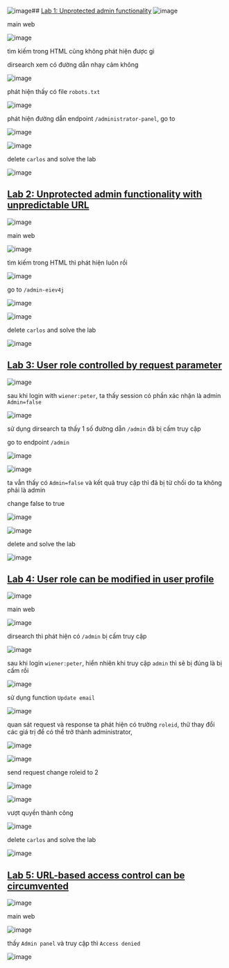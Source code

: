 ![image](https://github.com/imHy0/Port_Swigger_Learning/assets/88024759/3c73bc80-7863-4e86-a202-230afea54cf3)## [Lab 1: Unprotected admin functionality](https://portswigger.net/web-security/access-control/lab-unprotected-admin-functionality)
![image](https://github.com/imHy0/Port_Swigger_Learning/assets/88024759/b9d8011f-7278-49ce-a86e-1bae90703623)

main web

![image](https://github.com/imHy0/Port_Swigger_Learning/assets/88024759/3c3dcc63-f88c-4c2b-a091-f9249a244bf1)

tìm kiếm trong HTML cũng không phát hiện được gì

dirsearch xem có đường dẫn nhạy cảm không

![image](https://github.com/imHy0/Port_Swigger_Learning/assets/88024759/97ab6f51-563c-426d-aad8-d1119e547dcf)

phát hiện thấy có file `robots.txt`

![image](https://github.com/imHy0/Port_Swigger_Learning/assets/88024759/f8e912e4-854f-4ccb-8335-726177e72179)

phát hiện đường dẫn endpoint `/administrator-panel`, go to

![image](https://github.com/imHy0/Port_Swigger_Learning/assets/88024759/46f3db67-1838-4c9f-a51b-1b16a29c5c8c)

![image](https://github.com/imHy0/Port_Swigger_Learning/assets/88024759/84ebd117-6ec7-4521-9d1e-ef644c3b30df)

delete `carlos` and solve the lab

![image](https://github.com/imHy0/Port_Swigger_Learning/assets/88024759/45d2b532-d841-4123-8006-92c9a9083f32)

## [Lab 2: Unprotected admin functionality with unpredictable URL](https://portswigger.net/web-security/access-control/lab-unprotected-admin-functionality-with-unpredictable-url)
![image](https://github.com/imHy0/Port_Swigger_Learning/assets/88024759/cde73000-3f45-42e2-beda-bd18caac2968)

main web

![image](https://github.com/imHy0/Port_Swigger_Learning/assets/88024759/60aa1e38-10eb-48cb-a9c9-49a6c4f6ab67)

tìm kiếm trong HTML thì phát hiện luôn rồi

![image](https://github.com/imHy0/Port_Swigger_Learning/assets/88024759/aa730386-ae91-40b4-82e3-a78401a5eeba)


go to `/admin-eiev4j`

![image](https://github.com/imHy0/Port_Swigger_Learning/assets/88024759/87706d74-1672-415f-9206-f1bb029b1d64)

![image](https://github.com/imHy0/Port_Swigger_Learning/assets/88024759/3ada2bac-15bd-4909-9171-67d5bcbe1e66)

delete `carlos` and solve the lab

![image](https://github.com/imHy0/Port_Swigger_Learning/assets/88024759/bcd75110-b5e4-476d-b367-a2ca6fdb4ae2)

## [Lab 3: User role controlled by request parameter](https://portswigger.net/web-security/access-control/lab-user-role-controlled-by-request-parameter)
![image](https://github.com/imHy0/Port_Swigger_Learning/assets/88024759/68049ffc-0877-4817-a039-f7901ba578a0)

sau khi login with `wiener:peter`, ta thấy session có phần xác nhận là admin `Admin=false`

![image](https://github.com/imHy0/Port_Swigger_Learning/assets/88024759/63d2d2e3-b2fa-4beb-9106-6b6ef2b2dead)

sử dụng dirsearch ta thấy 1 số đường dẫn `/admin` đã bị cấm truy cập

go to endpoint `/admin`

![image](https://github.com/imHy0/Port_Swigger_Learning/assets/88024759/f0846921-5b5a-4d48-8875-62ca1da48ffd)

![image](https://github.com/imHy0/Port_Swigger_Learning/assets/88024759/349fa3e5-e32e-43c8-ae77-3176f1ad5a91)

ta vẫn thấy có `Admin=false` và kết quả truy cập thì đã bị từ chối do ta không phải là admin

change false to true

![image](https://github.com/imHy0/Port_Swigger_Learning/assets/88024759/c0e1e2ef-4f68-4040-b878-fe518224524d)

![image](https://github.com/imHy0/Port_Swigger_Learning/assets/88024759/7f8a7946-513f-4077-8894-cef0d640b076)

delete and solve the lab

![image](https://github.com/imHy0/Port_Swigger_Learning/assets/88024759/62d769cc-bae1-4245-bd36-aa62268e2628)

## [Lab 4: User role can be modified in user profile](https://portswigger.net/web-security/access-control/lab-user-role-can-be-modified-in-user-profile)
![image](https://github.com/imHy0/Port_Swigger_Learning/assets/88024759/d84fc907-db1e-4b28-baf2-71cce05a4e4b)

main web

![image](https://github.com/imHy0/Port_Swigger_Learning/assets/88024759/8ec13a71-4b9d-4e5f-a386-ff1d005182c6)

dirsearch thì phát hiện có `/admin` bị cấm truy cập

![image](https://github.com/imHy0/Port_Swigger_Learning/assets/88024759/05f76bcf-472f-4495-a5e4-822e61d1a9f4)

sau khi login `wiener:peter`, hiển nhiên khi truy cập `admin` thì sẽ bị đúng là bị cấm rồi

![image](https://github.com/imHy0/Port_Swigger_Learning/assets/88024759/f155d017-6e19-410d-9a7f-33f7649b2eff)

sử dụng function `Update email`

![image](https://github.com/imHy0/Port_Swigger_Learning/assets/88024759/f68afe86-7666-4fa3-9024-0c3adb8b39a0)

quan sát request và response ta phát hiện có trường `roleid`, thử thay đổi các giá trị để có thể trở thành administrator,

![image](https://github.com/imHy0/Port_Swigger_Learning/assets/88024759/094a180e-a3ba-4589-8c3a-0f81299fc892)

![image](https://github.com/imHy0/Port_Swigger_Learning/assets/88024759/ec58101d-8585-491a-9aa0-01c044a4c5d2)

send request change roleid to 2

![image](https://github.com/imHy0/Port_Swigger_Learning/assets/88024759/19641331-19ba-4cc8-bb2c-db370fedbfb5)

![image](https://github.com/imHy0/Port_Swigger_Learning/assets/88024759/1fc0de9e-d428-4ce0-9c5e-e51e419a8c2e)

vượt quyền thành công

![image](https://github.com/imHy0/Port_Swigger_Learning/assets/88024759/482f4554-3674-40cd-a90f-11ed2a1f0364)

delete `carlos` and solve the lab

![image](https://github.com/imHy0/Port_Swigger_Learning/assets/88024759/57e585b0-e52f-4f59-8247-3b618aaf2c19)


## [Lab 5: URL-based access control can be circumvented](https://portswigger.net/web-security/access-control/lab-url-based-access-control-can-be-circumvented)
![image](https://github.com/imHy0/Port_Swigger_Learning/assets/88024759/18eb6402-1c9b-4f38-9f71-905a30e59204)

main web

![image](https://github.com/imHy0/Port_Swigger_Learning/assets/88024759/7c75cb2f-2238-489c-9136-b825a50f9db1)

thấy `Admin panel` và truy cập thì `Access denied`

![image](https://github.com/imHy0/Port_Swigger_Learning/assets/88024759/4b05e08f-7c14-4dba-b692-95473cff72db)

